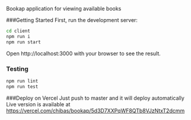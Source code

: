 
Bookap application for viewing available books

###Getting Started
First, run the development server:

```bash
cd client
npm run i
npm run start
```

Open http://localhost:3000 with your browser to see the result.

### Testing
```bash
npm run lint
npm run test
```

###Deploy on Vercel
Just push to master and it will deploy automatically Live version is available at https://vercel.com/chibas/bookap/5d3D7XXPqWF8QTb8VJzNtxT2dcmm
